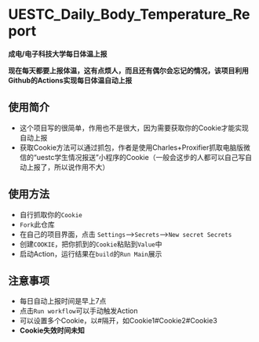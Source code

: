 # UESTC_Daily_Body_Temperature_Report

**成电/电子科技大学每日体温上报**

**现在每天都要上报体温，这有点烦人，而且还有偶尔会忘记的情况，该项目利用Github的Actions实现每日体温自动上报**

## 使用简介

 - 这个项目写的很简单，作用也不是很大，因为需要获取你的Cookie才能实现自动上报
 - 获取Cookie方法可以通过抓包，作者是使用Charles+Proxifier抓取电脑版微信的“uestc学生情况报送”小程序的Cookie（一般会这步的人都可以自己写自动上报了，所以说作用不大）

## 使用方法

 - 自行抓取你的```Cookie```
 - ```Fork```此仓库
 - 在自己的项目界面，点击 ```Settings```-->```Secrets```-->```New secret Secrets```
 -  创建```COOKIE```，把你抓到的```Cookie```粘贴到```Value```中
 -  启动Action，运行结果在```build```的```Run Main```展示
  
## 注意事项
 - 每日自动上报时间是早上7点
 - 点击```Run workflow```可以手动触发Action
 - 可以设置多个Cookie，以#隔开，如Cookie1#Cookie2#Cookie3
 -  **Cookie失效时间未知**
